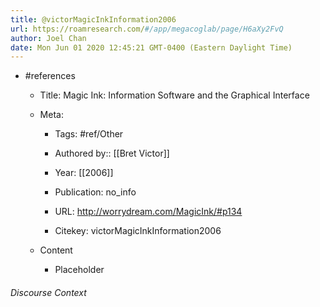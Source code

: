 ```yaml
---
title: @victorMagicInkInformation2006
url: https://roamresearch.com/#/app/megacoglab/page/H6aXy2FvQ
author: Joel Chan
date: Mon Jun 01 2020 12:45:21 GMT-0400 (Eastern Daylight Time)
---
```


- #references

    - Title: Magic Ink: Information Software and the Graphical Interface

    - Meta:

        - Tags: #ref/Other

        - Authored by::  [[Bret Victor]]

        - Year: [[2006]]

        - Publication: no_info

        - URL: http://worrydream.com/MagicInk/#p134

        - Citekey: victorMagicInkInformation2006

    - Content

        - Placeholder

###### Discourse Context


